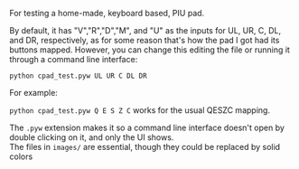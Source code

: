 For testing a home-made, keyboard based, PIU pad.

By default, it has "V","R","D","M", and "U" as the inputs for UL, UR, C, DL, and DR, respectively, as for some reason that's how the pad I got had its buttons mapped. However, you can change this editing the file or running it through a command line interface:  

```python cpad_test.pyw UL UR C DL DR```

For example:  

```python cpad_test.pyw Q E S Z C``` works for the usual QESZC mapping.  

The ```.pyw``` extension makes it so a command line interface doesn't open by double clicking on it, and only the UI shows.  
The files in ```images/``` are essential, though they could be replaced by solid colors